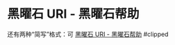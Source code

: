 # 黑曜石 URI - 黑曜石帮助
还有两种“简写”格式：可
[黑曜石 URI - 黑曜石帮助](https://help.obsidian.md/Concepts/Obsidian+URI)
#clipped